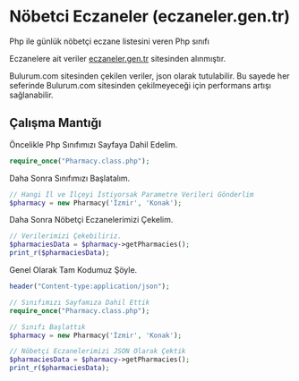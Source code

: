 # Nöbetci Eczaneler (eczaneler.gen.tr)
Php ile günlük nöbetçi eczane listesini veren Php sınıfı

Eczanelere ait veriler <a href="https://www.eczaneler.gen.tr/" target="_blank">eczaneler.gen.tr</a> sitesinden alınmıştır. 

Bulurum.com sitesinden çekilen veriler, json olarak tutulabilir. Bu sayede her seferinde Bulurum.com sitesinden çekilmeyeceği için performans artışı sağlanabilir.

<h2>Çalışma Mantığı</h2>

Öncelikle Php Sınıfımızı Sayfaya Dahil Edelim.
```php
require_once("Pharmacy.class.php");
```
Daha Sonra Sınıfımızı Başlatalım. 
```php
// Hangi İl ve İlçeyi İstiyorsak Parametre Verileri Gönderlim
$pharmacy = new Pharmacy('İzmir', 'Konak');
```

Daha Sonra Nöbetçi Eczanelerimizi Çekelim.
```php
// Verilerimizi Çekebiliriz.
$pharmaciesData = $pharmacy->getPharmacies();
print_r($pharmaciesData);
```

Genel Olarak Tam Kodumuz Şöyle. 
```php
header("Content-type:application/json");

// Sınıfımızı Sayfamıza Dahil Ettik 
require_once("Pharmacy.class.php");

// Sınıfı Başlattık 
$pharmacy = new Pharmacy('İzmir', 'Konak');

// Nöbetçi Eczanelerimizi JSON Olarak Çektik 
$pharmaciesData = $pharmacy->getPharmacies();
print_r($pharmaciesData);
```
